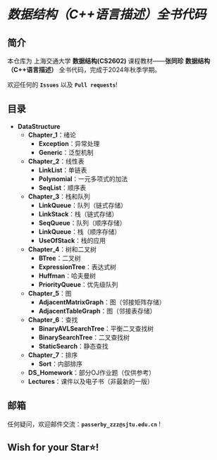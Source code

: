 # *数据结构（C++语言描述）全书代码*

## 简介

本仓库为 上海交通大学 **数据结构(CS2602)** 课程教材——**张同珍** **数据结构（C++语言描述）** 全书代码，完成于2024年秋季学期。

欢迎任何的 **`Issues`** 以及 **`Pull requests`**!

## 目录

- **DataStructure**
  - **Chapter_1**：绪论
    - **Exception**：异常处理
    - **Generic**：泛型机制
  - **Chapter_2**：线性表
    - **LinkList**：单链表
    - **Polynomial**：一元多项式的加法
    - **SeqList**：顺序表
  - **Chapter_3**：栈和队列
    - **LinkQueue**：队列（链式存储）
    - **LinkStack**：栈（链式存储）
    - **SeqQueue**：队列（顺序存储）
    - **LinkQueue**：栈（顺序存储）
    - **UseOfStack**：栈的应用
  - **Chapter_4**：树和二叉树
    - **BTree**：二叉树
    - **ExpressionTree**：表达式树
    - **Huffman**：哈夫曼树
    - **PriorityQueue**：优先级队列
  - **Chapter_5**：图
    - **AdjacentMatrixGraph**：图（邻接矩阵存储）
    - **AdjacentTableGraph**：图（邻接表存储）
  - **Chapter_6**：查找
    - **BinaryAVLSearchTree**：平衡二叉查找树
    - **BinarySearchTree**：二叉查找树
    - **StaticSearch**：静态查找
  - **Chapter_7**：排序
    - **Sort**：内部排序
  - **DS_Homework**：部分OJ作业题（仅供参考）
  - **Lectures**：课件以及电子书（非最新的一版）

## 邮箱

任何疑问，欢迎邮件交流：**`passerby_zzz@sjtu.edu.cn`** !

## **Wish for your Star⭐!**